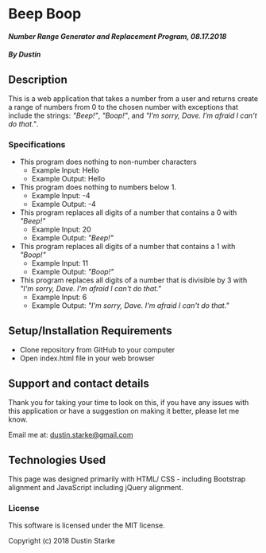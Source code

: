 # **Beep Boop**

#### _Number Range Generator and Replacement Program, 08.17.2018_

##### By Dustin

## Description

This is a web application that takes a number from a user and returns create a range of numbers from 0 to the chosen number with exceptions that include the strings: _"Beep!"_, _"Boop!"_, and _"I'm sorry, Dave. I'm afraid I can't do that."_.

###  Specifications

* This program does nothing to non-number characters
    * Example Input: Hello
    * Example Output: Hello
* This program does nothing to numbers below 1.
    * Example Input: -4
    * Example Output: -4
* This program replaces all digits of a number that contains a 0 with _"Beep!"_
    * Example Input: 20
    * Example Output: _"Beep!"_
* This program replaces all digits of a number that contains a 1 with _"Boop!"_
    * Example Input: 11
    * Example Output: _"Boop!"_
* This program replaces all digits of a number that is divisible by 3 with _"I'm sorry, Dave. I'm afraid I can't do that."_
    * Example Input: 6
    * Example Output: _"I'm sorry, Dave. I'm afraid I can't do that."_

## Setup/Installation Requirements

* Clone repository from GitHub to your computer
* Open index.html file in your web browser

## Support and contact details

Thank you for taking your time to look on this, if you have any issues with this application or have a suggestion on making it better, please let me know.

Email me at:  dustin.starke@gmail.com

## Technologies Used

This page was designed primarily with HTML/ CSS - including Bootstrap alignment and JavaScript including jQuery alignment.

### License

This software is licensed under the MIT license.

Copyright (c) 2018 Dustin Starke
